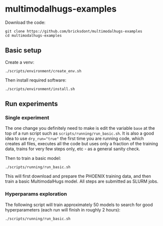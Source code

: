 # multimodalhugs-examples

Download the code:

    git clone https://github.com/bricksdont/multimodalhugs-examples
    cd multimodalhugs-examples

## Basic setup

Create a venv:

    ./scripts/environment/create_env.sh

Then install required software:

    ./scripts/environment/install.sh

## Run experiments

### Single experiment

The one change you definitely need to make is edit the 
variable `base` at the top of a run script such as `scripts/running/run_basic.sh`. It is also a good idea
to use `dry_run="true"` the first time you are running code, which creates all files, executes all
the code but uses only a fraction of the training data, trains for very few steps only, etc - as a
general sanity check.

Then to train a basic model:

    ./scripts/running/run_basic.sh

This will first download and prepare the PHOENIX training data,
and then train a basic MultimodalHugs model. All steps are submitted
as SLURM jobs.

### Hyperparams exploration

The following script will train approximately 50 models to search for good hyperparameters
(each run will finish in roughly 2 hours):

    ./scripts/running/run_basic.sh
